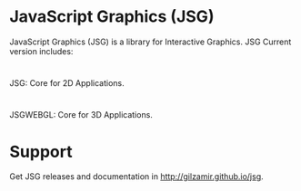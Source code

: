 JavaScript Graphics (JSG)
=========================

JavaScript Graphics (JSG) is a library for Interactive Graphics. JSG Current version includes:

#
JSG: Core for 2D Applications.
#
JSGWEBGL: Core for 3D Applications.


Support
=======
Get JSG releases and documentation in http://gilzamir.github.io/jsg.

